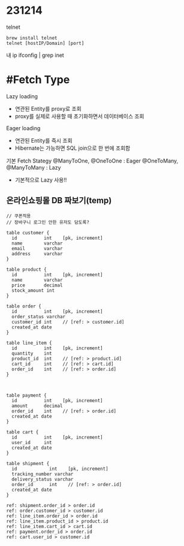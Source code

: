 # 231214

telnet

```shell
brew install telnet
telnet [hostIP/Domain] [port]
```

내 ip
ifconfig | grep inet

# #Fetch Type

Lazy loading

- 연관된 Entity를 proxy로 조회
- proxy를 실제로 사용할 때 초기화하면서 데이터베이스 조회

Eager loading

- 연관된 Entity를 즉시 조회
- Hibernate는 가능하면 SQL join으로 한 번에 조회함

기본 Fetch Stategy
@ManyToOne, @OneToOne : Eager
@OneToMany, @ManyToMany : Lazy

- 기본적으로 Lazy 사용!!

## 온라인쇼핑몰 DB 짜보기(temp)

```dbml
// 쿠폰적용
// 장바구니 로그인 안한 유저도 담도록?

table customer {
  id          int    [pk, increment]
  name        varchar
  email       varchar
  address     varchar
}

table product {
  id          int    [pk, increment]
  name        varchar
  price       decimal
  stock_amount int
}

table order {
  id          int    [pk, increment]
  order_status varchar
  customer_id int    // [ref: > customer.id]
  created_at date
}

table line_item {
  id          int    [pk, increment]
  quantity    int
  product_id  int    // [ref: > product.id]
  cart_id     int    // [ref: > cart.id]
  order_id    int    // [ref: > order.id]
}



table payment {
  id          int    [pk, increment]
  amount      decimal
  order_id    int    // [ref: > order.id]
  created_at date
}

table cart {
  id          int    [pk, increment]
  user_id     int
  created_at date
}

table shipment {
  id            int    [pk, increment]
  tracking_number varchar
  delivery_status varchar
  order_id      int    // [ref: > order.id]
  created_at date
}

ref: shipment.order_id > order.id
ref: order.customer_id > customer.id
ref: line_item.order_id > order.id
ref: line_item.product_id > product.id
ref: line_item.cart_id > cart.id
ref: payment.order_id > order.id
ref: cart.user_id > customer.id
```
